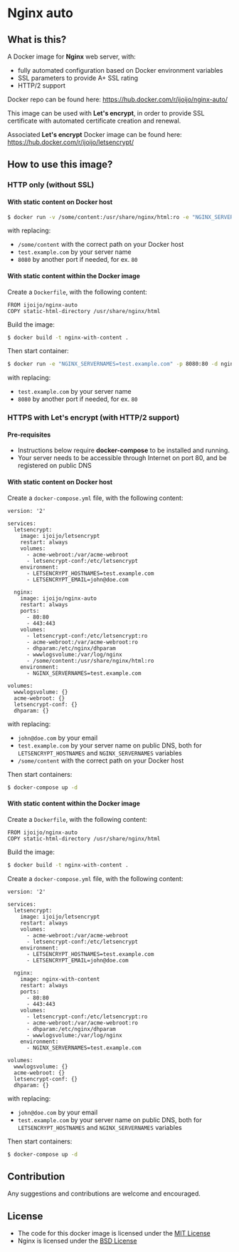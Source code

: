 # Nginx auto #

## What is this? ##

A Docker image for **Nginx** web server, with:
* fully automated configuration based on Docker environment variables
* SSL parameters to provide A+ SSL rating
* HTTP/2 support

Docker repo can be found here: https://hub.docker.com/r/ijoijo/nginx-auto/

This image can be used with **Let's encrypt**, in order to provide SSL certificate with automated certificate creation and renewal.

Associated **Let's encrypt** Docker image can be found here: https://hub.docker.com/r/ijoijo/letsencrypt/


## How to use this image? ##

### HTTP only (without SSL) ###
#### With static content on Docker host ####

```bash
$ docker run -v /some/content:/usr/share/nginx/html:ro -e "NGINX_SERVERNAMES=test.example.com" -p 8080:80 -d ijoijo/nginx-auto
```
with replacing:
* `/some/content` with the correct path on your Docker host
* `test.example.com` by your server name
* `8080` by another port if needed, for ex. `80`


#### With static content within the Docker image ####

Create a `Dockerfile`, with the following content:
```
FROM ijoijo/nginx-auto
COPY static-html-directory /usr/share/nginx/html
```

Build the image:
```bash
$ docker build -t nginx-with-content .
```

Then start container:
```bash
$ docker run -e "NGINX_SERVERNAMES=test.example.com" -p 8080:80 -d nginx-with-content
```
with replacing:
* `test.example.com` by your server name
* `8080` by another port if needed, for ex. `80`


### HTTPS with Let's encrypt (with HTTP/2 support) ###

#### Pre-requisites ####

* Instructions below require **docker-compose** to be installed and running.
* Your server needs to be accessible through Internet on port 80, and be registered on public DNS


#### With static content on Docker host ####

Create a `docker-compose.yml` file, with the following content:
```
version: '2'

services:
  letsencrypt:
    image: ijoijo/letsencrypt
    restart: always
    volumes:
      - acme-webroot:/var/acme-webroot
      - letsencrypt-conf:/etc/letsencrypt
    environment:
      - LETSENCRYPT_HOSTNAMES=test.example.com
      - LETSENCRYPT_EMAIL=john@doe.com

  nginx:
    image: ijoijo/nginx-auto
    restart: always
    ports:
      - 80:80
      - 443:443
    volumes:
      - letsencrypt-conf:/etc/letsencrypt:ro
      - acme-webroot:/var/acme-webroot:ro
      - dhparam:/etc/nginx/dhparam
      - wwwlogsvolume:/var/log/nginx
      - /some/content:/usr/share/nginx/html:ro
    environment:
      - NGINX_SERVERNAMES=test.example.com

volumes:
  wwwlogsvolume: {}
  acme-webroot: {}
  letsencrypt-conf: {}
  dhparam: {}

```
with replacing:
* `john@doe.com` by your email
* `test.example.com` by your server name on public DNS, both for `LETSENCRYPT_HOSTNAMES` and `NGINX_SERVERNAMES` variables
* `/some/content` with the correct path on your Docker host

Then start containers:
```bash
$ docker-compose up -d
```

#### With static content within the Docker image ####

Create a `Dockerfile`, with the following content:
```
FROM ijoijo/nginx-auto
COPY static-html-directory /usr/share/nginx/html
```

Build the image:
```bash
$ docker build -t nginx-with-content .
```

Create a `docker-compose.yml` file, with the following content:
```
version: '2'

services:
  letsencrypt:
    image: ijoijo/letsencrypt
    restart: always
    volumes:
      - acme-webroot:/var/acme-webroot
      - letsencrypt-conf:/etc/letsencrypt
    environment:
      - LETSENCRYPT_HOSTNAMES=test.example.com
      - LETSENCRYPT_EMAIL=john@doe.com

  nginx:
    image: nginx-with-content
    restart: always
    ports:
      - 80:80
      - 443:443
    volumes:
      - letsencrypt-conf:/etc/letsencrypt:ro
      - acme-webroot:/var/acme-webroot:ro
      - dhparam:/etc/nginx/dhparam
      - wwwlogsvolume:/var/log/nginx
    environment:
      - NGINX_SERVERNAMES=test.example.com

volumes:
  wwwlogsvolume: {}
  acme-webroot: {}
  letsencrypt-conf: {}
  dhparam: {}

```
with replacing:
* `john@doe.com` by your email
* `test.example.com` by your server name on public DNS, both for `LETSENCRYPT_HOSTNAMES` and `NGINX_SERVERNAMES` variables

Then start containers:
```bash
$ docker-compose up -d
```

## Contribution ##

Any suggestions and contributions are welcome and encouraged.

## License ##

* The code for this docker image is licensed under the [MIT License](LICENSE)
* Nginx is licensed under the [BSD License](http://nginx.org/LICENSE)
